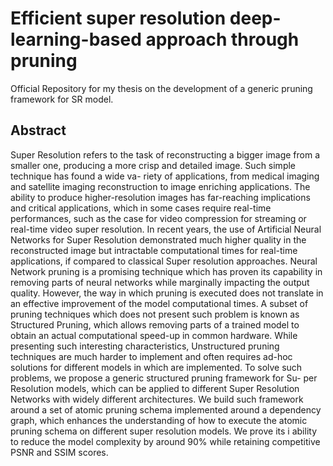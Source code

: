# Efficient super resolution deep-learning-based approach through pruning

Official Repository for my thesis on the development of a generic pruning framework for SR model.

## Abstract
Super Resolution refers to the task of reconstructing a bigger image from a smaller one,
producing a more crisp and detailed image. Such simple technique has found a wide va-
riety of applications, from medical imaging and satellite imaging reconstruction to image
enriching applications. The ability to produce higher-resolution images has far-reaching
implications and critical applications, which in some cases require real-time performances,
such as the case for video compression for streaming or real-time video super resolution. In
recent years, the use of Artificial Neural Networks for Super Resolution demonstrated much
higher quality in the reconstructed image but intractable computational times for real-time
applications, if compared to classical Super resolution approaches.
Neural Network pruning is a promising technique which has proven its capability in
removing parts of neural networks while marginally impacting the output quality. However,
the way in which pruning is executed does not translate in an effective improvement of the
model computational times. A subset of pruning techniques which does not present such
problem is known as Structured Pruning, which allows removing parts of a trained model
to obtain an actual computational speed-up in common hardware. While presenting such
interesting characteristics, Unstructured pruning techniques are much harder to implement
and often requires ad-hoc solutions for different models in which are implemented.
To solve such problems, we propose a generic structured pruning framework for Su-
per Resolution models, which can be applied to different Super Resolution Networks with
widely different architectures. We build such framework around a set of atomic pruning
schema implemented around a dependency graph, which enhances the understanding of how
to execute the atomic pruning schema on different super resolution models. We prove its
i
ability to reduce the model complexity by around 90% while retaining competitive PSNR
and SSIM scores.
